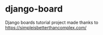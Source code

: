 # django-board
Django boards tutorial project
made thanks to https://simpleisbetterthancomplex.com/
